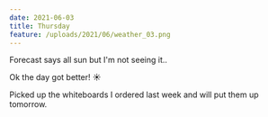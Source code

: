 ```yaml
---
date: 2021-06-03
title: Thursday
feature: /uploads/2021/06/weather_03.png
---
```


Forecast says all sun but I'm not seeing it..

Ok the day got better! ☀️

Picked up the whiteboards I ordered last week and will put them up tomorrow.
